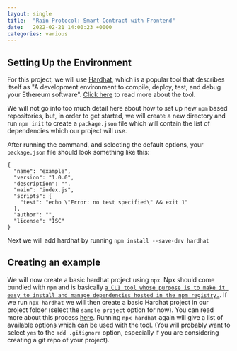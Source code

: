 ```yaml
---
layout: single
title:  "Rain Protocol: Smart Contract with Frontend"
date:   2022-02-21 14:00:23 +0000
categories: various
---
```


## Setting Up the Environment

For this project, we will use [Hardhat][hardhat], which is a popular tool that describes itself as "A development environment to compile, deploy, test, and debug your Ethereum software". [Click here][hardhat] to read more about the tool.

We will not go into too much detail here about how to set up new `npm` based repositories, but, in order to get started, we will create a new directory and run `npm init` to create a `package.json` file which will contain the list of dependencies which our project will use.

After running the command, and selecting the default options, your `package.json` file should look something like this:

```
{
  "name": "example",
  "version": "1.0.0",
  "description": "",
  "main": "index.js",
  "scripts": {
    "test": "echo \"Error: no test specified\" && exit 1"
  },
  "author": "",
  "license": "ISC"
}
```

Next we will add hardhat by running `npm install --save-dev hardhat`

## Creating an example

We will now create a basic hardhat project using `npx`. Npx should come bundled with `npm` and is basically [`a CLI tool whose purpose is to make it easy to install and manage dependencies hosted in the npm registry.`][npx]. If we run `npx hardhat` we will then create a basic Hardhat project in our project folder (select the `sample project` option for now). You can read more about this process [here][hardhat]. Running `npx hardhat` again will give a list of available options which can be used with the tool. (You will probably want to select `yes` to the `add .gitignore` option, especially if you are considering creating a git repo of your project).

[discord]: https://discord.gg/dzYS3JSwDP
[hardhat]: https://hardhat.org/getting-started/
[npx]: https://www.freecodecamp.org/news/npm-vs-npx-whats-the-difference/
